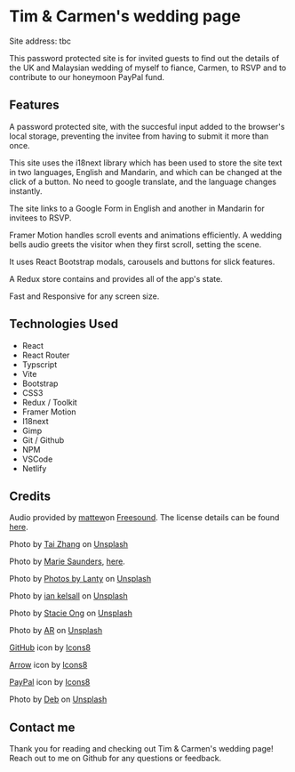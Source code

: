 # Tim & Carmen's wedding page

Site address: tbc

This password protected site is for invited guests to find out the details of the UK and Malaysian wedding of myself to fiance, Carmen, to RSVP and to contribute to our honeymoon PayPal fund.


## Features

A password protected site, with the succesful input added to the browser's local storage, preventing the invitee from having to submit it more than once. 

This site uses the i18next library which has been used to store the site text in two languages, English and Mandarin, and which can be changed at the click of a button. No need to google translate, and the language changes instantly. 

The site links to a Google Form in English and another in Mandarin for invitees to RSVP.

Framer Motion handles scroll events and animations efficiently. A wedding bells audio greets the visitor when they first scroll, setting the scene. 

It uses React Bootstrap modals, carousels and buttons for slick features.  

A Redux store contains and provides all of the app's state. 
 
Fast and Responsive for any screen size. 


## Technologies Used

- React 
- React Router
- Typscript
- Vite
- Bootstrap
- CSS3
- Redux / Toolkit
- Framer Motion
- I18next 
- Gimp
- Git / Github
- NPM
- VSCode
- Netlify


## Credits

Audio provided by <a href="https://freesound.org/people/mattew/">mattew</a>on <a href="https://freesound.org/people/mattew/sounds/40847/">Freesound</a>. The license details can be found <a href="https://creativecommons.org/licenses/by/4.0/">here</a>.
  
Photo by <a href="https://unsplash.com/@zhangtai?utm_content=creditCopyText&utm_medium=referral&utm_source=unsplash">Tai Zhang</a> on <a href="https://unsplash.com/photos/cccApfCKJPY?utm_content=creditCopyText&utm_medium=referral&utm_source=unsplash">Unsplash</a>

Photo by <a href="https://www.pinterest.co.uk/minxnmojo/">Marie Saunders</a>, <a href="https://www.pinterest.co.uk/pin/178666310189063632/">here</a>.

Photo by <a href="https://unsplash.com/@photos_by_lanty?utm_content=creditCopyText&utm_medium=referral&utm_source=unsplash">Photos by Lanty</a> on <a href="https://unsplash.com/photos/yMY1QE5wpyA?utm_content=creditCopyText&utm_medium=referral&utm_source=unsplash">Unsplash</a>
  
Photo by <a href="https://unsplash.com/@iankelsall1?utm_content=creditCopyText&utm_medium=referral&utm_source=unsplash">ian kelsall</a> on <a href="https://unsplash.com/photos/cYEEvaLu-go?utm_content=creditCopyText&utm_medium=referral&utm_source=unsplash">Unsplash</a>

Photo by <a href="https://unsplash.com/@sohl_?utm_content=creditCopyText&utm_medium=referral&utm_source=unsplash">Stacie Ong</a> on <a href="https://unsplash.com/photos/a-woman-in-a-red-dress-holding-a-cup-and-saucer-mFdzsskhZqY?utm_content=creditCopyText&utm_medium=referral&utm_source=unsplash">Unsplash</a>
  
Photo by <a href="https://unsplash.com/@ar__?utm_content=creditCopyText&utm_medium=referral&utm_source=unsplash">AR</a> on <a href="https://unsplash.com/photos/XoayfATStyE?utm_content=creditCopyText&utm_medium=referral&utm_source=unsplash">Unsplash</a>

<a target="_blank" href="https://icons8.com/icon/62856/github">GitHub</a> icon by <a target="_blank" href="https://icons8.com">Icons8</a>
  
<a target="_blank" href="https://icons8.com/icon/60671/forward">Arrow</a> icon by <a target="_blank" href="https://icons8.com">Icons8</a>

<a target="_blank" href="https://icons8.com/icon/13611/paypal">PayPal</a> icon by <a target="_blank" href="https://icons8.com">Icons8</a>

Photo by <a href="https://unsplash.com/@dmfx_?utm_content=creditCopyText&utm_medium=referral&utm_source=unsplash">Deb</a> on <a href="https://unsplash.com/photos/red-and-white-hanging-lantern-_VKrsEucMFk?utm_content=creditCopyText&utm_medium=referral&utm_source=unsplash">Unsplash</a>

  
## Contact me

Thank you for reading and checking out Tim & Carmen's wedding page! Reach out to me on Github for any questions or feedback.